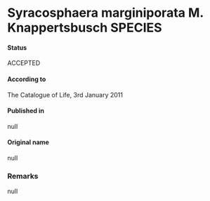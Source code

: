 Syracosphaera marginiporata M. Knappertsbusch SPECIES
=======

#### Status
ACCEPTED

#### According to
The Catalogue of Life, 3rd January 2011

#### Published in
null

#### Original name
null

### Remarks
null